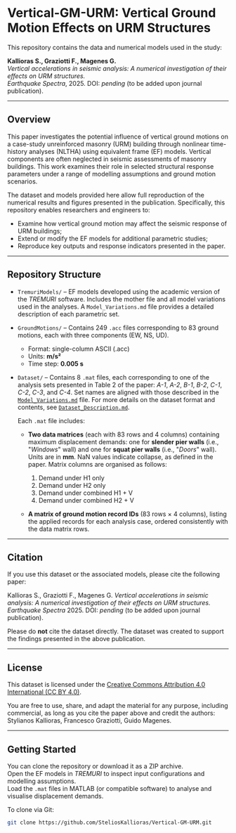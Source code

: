 # Vertical-GM-URM: Vertical Ground Motion Effects on URM Structures

This repository contains the data and numerical models used in the study:

**Kallioras S., Graziotti F., Magenes G.**  
*Vertical accelerations in seismic analysis: A numerical investigation of their effects on URM structures.*  
*Earthquake Spectra*, 2025. DOI: *pending* (to be added upon journal publication).

---

## Overview

This paper investigates the potential influence of vertical ground motions on a case-study unreinforced masonry (URM) building through nonlinear time-history analyses (NLTHA) using equivalent frame (EF) models. Vertical components are often neglected in seismic assessments of masonry buildings. This work examines their role in selected structural response parameters under a range of modelling assumptions and ground motion scenarios.

The dataset and models provided here allow full reproduction of the numerical results and figures presented in the publication. Specifically, this repository enables researchers and engineers to:
- Examine how vertical ground motion may affect the seismic response of URM buildings;
- Extend or modify the EF models for additional parametric studies;
- Reproduce key outputs and response indicators presented in the paper.

---

## Repository Structure

- `TremuriModels/` – EF models developed using the academic version of the *TREMURI* software. Includes the mother file and all model variations used in the analyses. A `Model_Variations.md` file provides a detailed description of each parametric set.

- `GroundMotions/` – Contains 249 `.acc` files corresponding to 83 ground motions, each with three components (EW, NS, UD).  
  - Format: single-column ASCII (.acc)  
  - Units: **m/s²**  
  - Time step: **0.005 s**

- `Dataset/` – Contains 8 `.mat` files, each corresponding to one of the analysis sets presented in Table 2 of the paper: *A-1*, *A-2*, *B-1*, *B-2*, *C-1*, *C-2*, *C-3*, and *C-4*. Set names are aligned with those described in the [`Model_Variations.md`](TremuriModels/Model_Variations.md) file. For more details on the dataset format and contents, see [`Dataset_Description.md`](Dataset/Dataset_Description.md).

    Each `.mat` file includes:
    
    - **Two data matrices** (each with 83 rows and 4 columns) containing maximum displacement demands: one for **slender pier walls** (i.e., "*Windows*" wall) and one for **squat pier walls** (i.e., "*Doors*" wall). Units are in **mm**. NaN values indicate collapse, as defined in the paper. Matrix columns are organised as follows:
        1. Demand under H1 only  
        2. Demand under H2 only  
        3. Demand under combined H1 + V  
        4. Demand under combined H2 + V  

    - **A matrix of ground motion record IDs** (83 rows × 4 columns), listing the applied records for each analysis case, ordered consistently with the data matrix rows.

---

## Citation

If you use this dataset or the associated models, please cite the following paper:

Kallioras S., Graziotti F., Magenes G. *Vertical accelerations in seismic analysis: A numerical investigation of their effects on URM structures.* *Earthquake Spectra* 2025. DOI: *pending* (to be added upon journal publication).

Please do **not** cite the dataset directly. The dataset was created to support the findings presented in the above publication.

---

## License

This dataset is licensed under the [Creative Commons Attribution 4.0 International (CC BY 4.0)](https://creativecommons.org/licenses/by/4.0/).

You are free to use, share, and adapt the material for any purpose, including commercial, as long as you cite the paper above and credit the authors: Stylianos Kallioras, Francesco Graziotti, Guido Magenes.

---

## Getting Started

You can clone the repository or download it as a ZIP archive.  
Open the EF models in *TREMURI* to inspect input configurations and modelling assumptions.  
Load the `.mat` files in MATLAB (or compatible software) to analyse and visualise displacement demands.

To clone via Git:

```bash
git clone https://github.com/SteliosKallioras/Vertical-GM-URM.git
